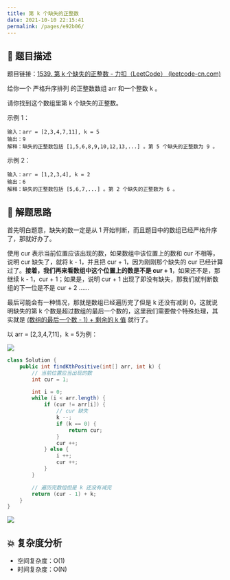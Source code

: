 ```yaml
---
title: 第 k 个缺失的正整数
date: 2021-10-10 22:15:41
permalink: /pages/e92b06/
---
```


## 📃 题目描述

题目链接：[1539. 第 k 个缺失的正整数 - 力扣（LeetCode） (leetcode-cn.com)](https://leetcode-cn.com/problems/kth-missing-positive-number/)

给你一个 严格升序排列 的正整数数组 arr 和一个整数 k 。

请你找到这个数组里第 k 个缺失的正整数。

示例 1：

```
输入：arr = [2,3,4,7,11], k = 5
输出：9
解释：缺失的正整数包括 [1,5,6,8,9,10,12,13,...] 。第 5 个缺失的正整数为 9 。
```


示例 2：

```
输入：arr = [1,2,3,4], k = 2
输出：6
解释：缺失的正整数包括 [5,6,7,...] 。第 2 个缺失的正整数为 6 。
```

## 🔔 解题思路

首先明白题意，缺失的数一定是从 1 开始判断，而且题目中的数组已经严格升序了，那就好办了。

使用 cur 表示当前位置应该出现的数，如果数组中该位置上的数和 cur 不相等，说明 cur 缺失了，就将 k - 1，并且把 cur + 1，因为刚刚那个缺失的 cur 已经计算过了。**接着，我们再来看数组中这个位置上的数是不是 cur + 1**，如果还不是，那继续 k - 1，cur + 1；如果是，说明 cur + 1 出现了即没有缺失，那我们就判断数组的下一位是不是 cur + 2 ......

最后可能会有一种情况，那就是数组已经遍历完了但是 k 还没有减到 0，这就说明缺失的第 k 个数是超过数组的最后一个数的，这里我们需要做个特殊处理，其实就是 <u>(数组的最后一个数 - 1) + 剩余的 k 值</u> 就行了。

以 arr = [2,3,4,7,11]，k = 5为例：



![](https://gitee.com/veal98/images/raw/master/img/20211010223600.png)


```java
class Solution {
    public int findKthPositive(int[] arr, int k) {
        // 当前位置应当出现的数
        int cur = 1;

        int i = 0;
        while (i < arr.length) {
            if (cur != arr[i]) {
                // cur 缺失
                k --;
                if (k == 0) {
                    return cur;
                }
                cur ++;
            } else {
                i ++;
                cur ++;
            }
        }

        // 遍历完数组但是 k 还没有减完
        return (cur - 1) + k;
    }
}
```

![](https://gitee.com/veal98/images/raw/master/img/20211010225514.png)

## 💥 复杂度分析

- 空间复杂度：O(1)
- 时间复杂度：O(N)

